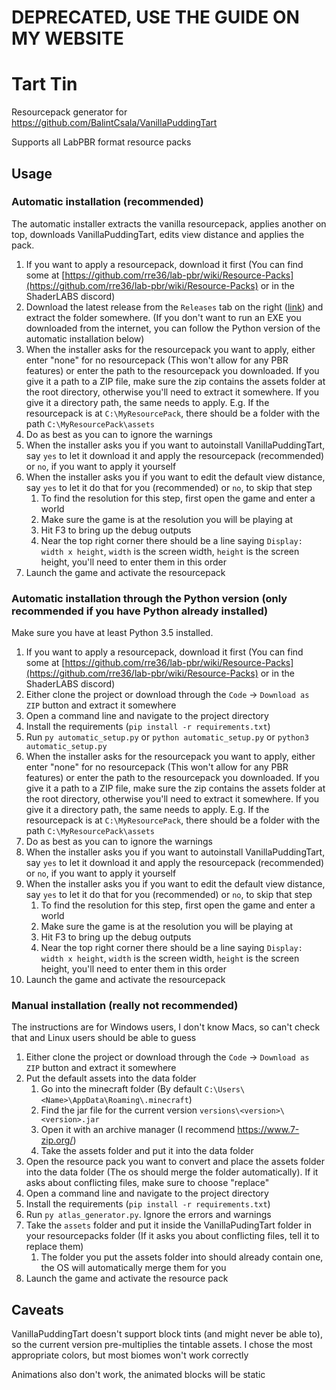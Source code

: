 # DEPRECATED, USE THE GUIDE ON MY WEBSITE

# Tart Tin

Resourcepack generator for https://github.com/BalintCsala/VanillaPuddingTart

Supports all LabPBR format resource packs

## Usage

### Automatic installation (recommended)

The automatic installer extracts the vanilla resourcepack, applies another on top, downloads VanillaPuddingTart, edits view distance and applies the pack.

 1. If you want to apply a resourcepack, download it first (You can find some at [https://github.com/rre36/lab-pbr/wiki/Resource-Packs](https://github.com/rre36/lab-pbr/wiki/Resource-Packs) or in the ShaderLABS discord)
 2. Download the latest release from the `Releases` tab on the right ([link](https://github.com/BalintCsala/TartTin/releases)) and extract the folder somewhere. (If you don't want to run an EXE you downloaded from the internet, you can follow the Python version of the automatic installation below)
 3. When the installer asks for the resourcepack you want to apply, either enter "none" for no resourcepack (This won't allow for any PBR features) or enter the path to the resourcepack you downloaded. If you give it a path to a ZIP file, make sure the zip contains the assets folder at the root directory, otherwise you'll need to extract it somewhere. If you give it a directory path, the same needs to apply. E.g. If the resourcepack is at `C:\MyResourcePack`, there should be a folder with the path `C:\MyResourcePack\assets`
 4. Do as best as you can to ignore the warnings
 5. When the installer asks you if you want to autoinstall VanillaPuddingTart, say `yes` to let it download it and apply the resourcepack (recommended) or `no`, if you want to apply it yourself
 6. When the installer asks you if you want to edit the default view distance, say `yes` to let it do that for you (recommended) or `no`, to skip that step
    1. To find the resolution for this step, first open the game and enter a world
    2. Make sure the game is at the resolution you will be playing at
    4. Hit F3 to bring up the debug outputs
    4. Near the top right corner there should be a line saying `Display: width x height`, `width` is the screen width, `height` is the screen height, you'll need to enter them in this order
 7. Launch the game and activate the resourcepack

### Automatic installation through the Python version (only recommended if you have Python already installed)

Make sure you have at least Python 3.5 installed.

 1. If you want to apply a resourcepack, download it first (You can find some at [https://github.com/rre36/lab-pbr/wiki/Resource-Packs](https://github.com/rre36/lab-pbr/wiki/Resource-Packs) or in the ShaderLABS discord)
2. Either clone the project or download through the `Code` -> `Download as ZIP` button and extract it somewhere
3. Open a command line and navigate to the project directory
4. Install the requirements  (`pip install -r requirements.txt`)
5. Run `py automatic_setup.py` or `python automatic_setup.py` or `python3 automatic_setup.py`
6. When the installer asks for the resourcepack you want to apply, either enter "none" for no resourcepack (This won't allow for any PBR features) or enter the path to the resourcepack you downloaded. If you give it a path to a ZIP file, make sure the zip contains the assets folder at the root directory, otherwise you'll need to extract it somewhere. If you give it a directory path, the same needs to apply. E.g. If the resourcepack is at `C:\MyResourcePack`, there should be a folder with the path `C:\MyResourcePack\assets`
7. Do as best as you can to ignore the warnings
8. When the installer asks you if you want to autoinstall VanillaPuddingTart, say `yes` to let it download it and apply the resourcepack (recommended) or `no`, if you want to apply it yourself
9. When the installer asks you if you want to edit the default view distance, say `yes` to let it do that for you (recommended) or `no`, to skip that step
    1. To find the resolution for this step, first open the game and enter a world
    2. Make sure the game is at the resolution you will be playing at
    3. Hit F3 to bring up the debug outputs
    4. Near the top right corner there should be a line saying `Display: width x height`, `width` is the screen width, `height` is the screen height, you'll need to enter them in this order
10. Launch the game and activate the resourcepack

### Manual installation (really not recommended)

The instructions are for Windows users, I don't know Macs, so can't check that and Linux users should be able to guess

 1. Either clone the project or download through the `Code` -> `Download as ZIP` button and extract it somewhere
 2. Put the default assets into the data folder
    1. Go into the minecraft folder (By default `C:\Users\<Name>\AppData\Roaming\.minecraft`)
    2. Find the jar file for the current version `versions\<version>\<version>.jar`
    3. Open it with an archive manager (I recommend https://www.7-zip.org/)
    4. Take the assets folder and put it into the data folder
 3. Open the resource pack you want to convert and place the assets folder into the data folder (The os should merge the folder automatically). If it asks about conflicting files, make sure to choose "replace"
 4. Open a command line and navigate to the project directory
 5. Install the requirements  (`pip install -r requirements.txt`)
 6. Run `py atlas_generator.py`. Ignore the errors and warnings
 7. Take the `assets` folder and put it inside the VanillaPudingTart folder in your resourcepacks folder (If it asks you about conflicting files, tell it to replace them)
    1. The folder you put the assets folder into should already contain one, the OS will automatically merge them for you
 8. Launch the game and activate the resource pack    

## Caveats

VanillaPuddingTart doesn't support block tints (and might never be able to), so the current version pre-multiplies the tintable assets. I chose the most appropriate colors, but most biomes won't work correctly

Animations also don't work, the animated blocks will be static
